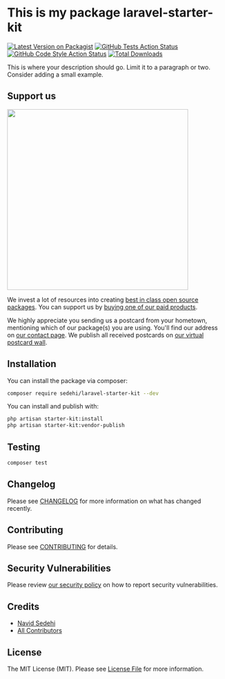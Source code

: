 # This is my package laravel-starter-kit

[![Latest Version on Packagist](https://img.shields.io/packagist/v/sedehi/laravel-starter-kit.svg?style=flat-square)](https://packagist.org/packages/sedehi/laravel-starter-kit)
[![GitHub Tests Action Status](https://img.shields.io/github/workflow/status/sedehi/laravel-starter-kit/run-tests?label=tests)](https://github.com/sedehi/laravel-starter-kit/actions?query=workflow%3Arun-tests+branch%3Amain)
[![GitHub Code Style Action Status](https://img.shields.io/github/workflow/status/sedehi/laravel-starter-kit/Fix%20PHP%20code%20style%20issues?label=code%20style)](https://github.com/sedehi/laravel-starter-kit/actions?query=workflow%3A"Fix+PHP+code+style+issues"+branch%3Amain)
[![Total Downloads](https://img.shields.io/packagist/dt/sedehi/laravel-starter-kit.svg?style=flat-square)](https://packagist.org/packages/sedehi/laravel-starter-kit)

This is where your description should go. Limit it to a paragraph or two. Consider adding a small example.

## Support us

[<img src="https://github-ads.s3.eu-central-1.amazonaws.com/laravel-starter-kit.jpg?t=1" width="419px" />](https://spatie.be/github-ad-click/laravel-starter-kit)

We invest a lot of resources into creating [best in class open source packages](https://spatie.be/open-source). You can support us by [buying one of our paid products](https://spatie.be/open-source/support-us).

We highly appreciate you sending us a postcard from your hometown, mentioning which of our package(s) you are using. You'll find our address on [our contact page](https://spatie.be/about-us). We publish all received postcards on [our virtual postcard wall](https://spatie.be/open-source/postcards).

## Installation

You can install the package via composer:

```bash
composer require sedehi/laravel-starter-kit --dev
```

You can install and publish with:

```bash
php artisan starter-kit:install
php artisan starter-kit:vendor-publish
```

## Testing

```bash
composer test
```

## Changelog

Please see [CHANGELOG](CHANGELOG.md) for more information on what has changed recently.

## Contributing

Please see [CONTRIBUTING](CONTRIBUTING.md) for details.

## Security Vulnerabilities

Please review [our security policy](../../security/policy) on how to report security vulnerabilities.

## Credits

- [Navid Sedehi](https://github.com/sedehi)
- [All Contributors](../../contributors)

## License

The MIT License (MIT). Please see [License File](LICENSE.md) for more information.
